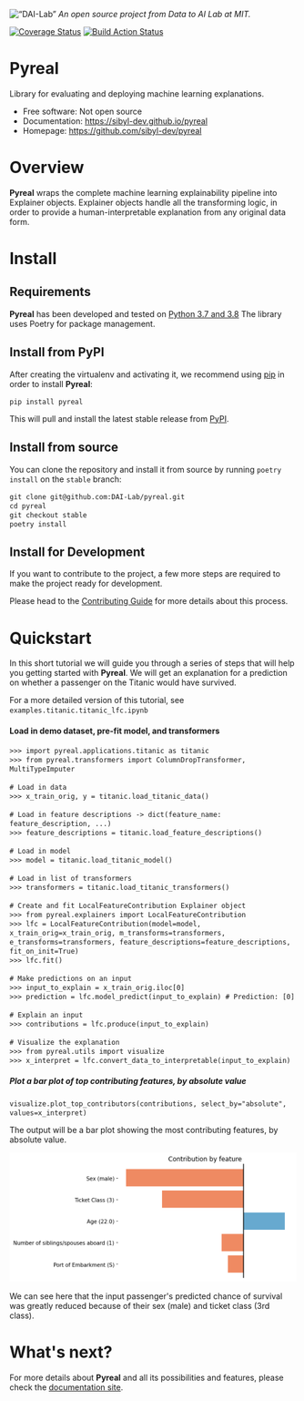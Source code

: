 <p align="left">
<img width=15% src="https://dai.lids.mit.edu/wp-content/uploads/2018/06/Logo_DAI_highres.png" alt=“DAI-Lab” />
<i>An open source project from Data to AI Lab at MIT.</i>
</p>

<!-- Uncomment these lines after releasing the package to PyPI for version and downloads badges -->
<!--[![PyPI Shield](https://img.shields.io/pypi/v/pyreal.svg)](https://pypi.python.org/pypi/pyreal)-->
<!--[![Downloads](https://pepy.tech/badge/pyreal)](https://pepy.tech/project/pyreal)-->
<!--[![Travis CI Shield](https://travis-ci.org/DAI-Lab/pyreal.svg?branch=master)](https://travis-ci.org/DAI-Lab/pyreal)-->
[![Coverage Status](https://codecov.io/gh/DAI-Lab/pyreal/branch/master/graph/badge.svg)](https://codecov.io/gh/DAI-Lab/pyreal)
[![Build Action Status](https://github.com/DAI-Lab/pyreal/workflows/Test%20CI/badge.svg)](https://github.com/DAI-Lab/pyreal/actions)
# Pyreal

Library for evaluating and deploying machine learning explanations.

- Free software: Not open source
- Documentation: https://sibyl-dev.github.io/pyreal
- Homepage: https://github.com/sibyl-dev/pyreal

# Overview

**Pyreal** wraps the complete machine learning explainability pipeline into Explainer objects. Explainer objects
handle all the transforming logic, in order to provide a human-interpretable explanation from any original
data form.

# Install

## Requirements

**Pyreal** has been developed and tested on [Python 3.7 and 3.8](https://www.python.org/downloads/)
The library uses Poetry for package management.

## Install from PyPI

After creating the virtualenv and activating it, we recommend using
[pip](https://pip.pypa.io/en/stable/) in order to install **Pyreal**:

```
pip install pyreal
```

This will pull and install the latest stable release from [PyPI](https://pypi.org/).

## Install from source

You can clone the repository and install it from
source by running `poetry install` on the `stable` branch:

```
git clone git@github.com:DAI-Lab/pyreal.git
cd pyreal
git checkout stable
poetry install
```

## Install for Development

If you want to contribute to the project, a few more steps are required to make the project ready
for development.

Please head to the [Contributing Guide](https://DAI-Lab.github.io/pyreal/contributing.html#get-started)
for more details about this process.

# Quickstart

In this short tutorial we will guide you through a series of steps that will help you
getting started with **Pyreal**. We will get an explanation for a prediction on whether a
passenger on the Titanic would have survived.

 For a more detailed version of this tutorial, see
`examples.titanic.titanic_lfc.ipynb`

#### Load in demo dataset, pre-fit model, and transformers
```
>>> import pyreal.applications.titanic as titanic
>>> from pyreal.transformers import ColumnDropTransformer, MultiTypeImputer

# Load in data
>>> x_train_orig, y = titanic.load_titanic_data()

# Load in feature descriptions -> dict(feature_name: feature_description, ...)
>>> feature_descriptions = titanic.load_feature_descriptions()

# Load in model
>>> model = titanic.load_titanic_model()

# Load in list of transformers
>>> transformers = titanic.load_titanic_transformers()

# Create and fit LocalFeatureContribution Explainer object
>>> from pyreal.explainers import LocalFeatureContribution
>>> lfc = LocalFeatureContribution(model=model, x_train_orig=x_train_orig, m_transforms=transformers, e_transforms=transformers, feature_descriptions=feature_descriptions, fit_on_init=True)
>>> lfc.fit()

# Make predictions on an input
>>> input_to_explain = x_train_orig.iloc[0]
>>> prediction = lfc.model_predict(input_to_explain) # Prediction: [0]

# Explain an input
>>> contributions = lfc.produce(input_to_explain)

# Visualize the explanation
>>> from pyreal.utils import visualize
>>> x_interpret = lfc.convert_data_to_interpretable(input_to_explain)

```

<!--## Install for Development

TODO: Running tests should not bring up a window. Refactor into the above docstring, not actually spawning the subsequent window-->

##### Plot a bar plot of top contributing features, by absolute value
```
visualize.plot_top_contributors(contributions, select_by="absolute", values=x_interpret)
```


The output will be a bar plot showing the most contributing features, by absolute value.

![Quickstart](docs/images/quickstart.png)
     
We can see here that the input passenger's predicted chance of survival was greatly reduced
because of their sex (male) and ticket class (3rd class).

# What's next?

For more details about **Pyreal** and all its possibilities
and features, please check the [documentation site](
https://DAI-Lab.github.io/pyreal/).
